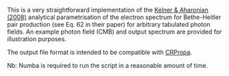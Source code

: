 This is a very straightforward implementation of the [Kelner & Aharonian (2008)](https://arxiv.org/abs/0803.0688) analytical parametrisation of the electron spectrum for Bethe-Heitler pair production (see Eq. 62 in their paper) for arbitrary tabulated photon fields. An example photon field (CMB) and output spectrum are provided for illustration purposes.

The output file format is intended to be compatible with [CRPropa](https://github.com/CRPropa/CRPropa3).

Nb: Numba is required to run the script in a reasonable amount of time.
